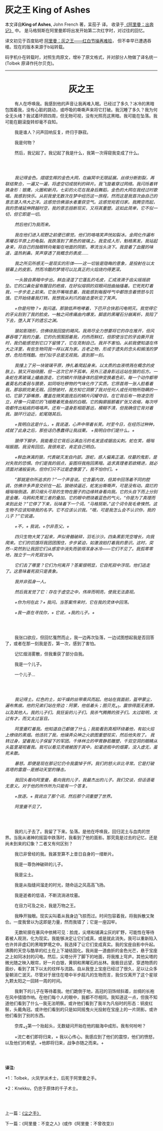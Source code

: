 # 灰之王 King of Ashes

本文译自**King of Ashes**, John French 著，呆茄子 译。
收录于[《阿里曼：出奔记》](/../AhrimanExodusIndex.md) 中。
是马格努斯在阿里曼即将出发开始第二次红字时，对过往的回忆。

译文初见于百度贴吧 [阿里曼：灰之王——红白节操再难拾](https://tieba.baidu.com/p/5100174386)，
但不幸早已遭遇吞楼。现在的版本来源于b站转载。

码字机仆在转载时，对照生肉原文，增补了原文格式，并对部分人物做了译名统一 \(Tolbek 原译作托尔贝克\)。

---

<div align="center">
<h1>灰之王</h1>
</div>

        有人在呼唤我。我感到他的声音让我再难入眠。已经过了多久？冰冷的黑暗包围着我，没有心脏的跳动，或呼吸的嘶嘶声来将它打破。我沉睡了多久？我为何全无头绪？我试着环顾四周，但无物可视，没有光照亮这黑暗。我可能在坠落。我可能在翻滚旋转却毫不自知。

        我是谁人？问声回响反复，终归于静寂。

        我是何物？

        然后，我记起了。我记起了我是什么，我第一次得窥我变成了什么。

<br><br/>

        *我记得金色。熠熠生辉的金色大网，在幽冥中无限延展。丝绦分断割裂，再联结聚合，一遍又一遍，将虚空切成锐利的碎片。我飞旋着穿过网络。我闪烁着转换身形：银鹰，火圈和新月。七彩的火花在我身后舞蹈，金色的大网在我经过时歌唱。我感到快乐。从前我曾无数次在梦中经历这一旅程，然而这是我首次由自己的意志潜入伟大之洋。这感觉仿佛溺水者重获空气。这感觉宛若归家。我腾空而起，我的思绪延伸跨越时空，我的意志扭断现实，又将其重塑。这如此简单，它不似一切，但它即是一切。*

        *然后他们为我而来。*

        *我在他们进入视野之前便已察觉。他们的咯咯笑声恍如裂冰。金网化作遍布黑曜石平原上的龟裂。我跌落到了黑色的玻璃上。我变成人形，魁梧黑发。我站起身来，将自己的独眼转向匍匐在地面的阴影。寒流当头浇下。我尝着了血腥的味道，温热刺鼻。笑声穿透了我概念的表皮……*

        *我之所见所感无一是现实的形体——这一切皆是隐晦的意象，是投射在以太银幕上的皮影。然而冷酷的梦境可以比真正的火焰烧灼得更深。*

        *一头狼自黑暗中步出。鲜血浸湿了它蓬乱的毛皮，汇成液滴于齿尖摇摇欲坠。它的口鼻处留有醒目的疤痕，在好似熔铜的双眼间扭曲抽搐着。它死死盯着我，一步步走上前来。它张开嘴喘息着，我能感到每股呼气中都饱含着愤怒与饥饿。它开始绕着我打转。我想我从利爪的敲击里听见了笑声。*

        *+你是何物？+ 我问道。那狼低声咆哮着，下巴开合快若闪电明灭。我觉得它的牙尖刮到了我的脸皮。一触之间疼痛由内爆发。脚底的黑曜石分崩离析，我陷了下去，堕入其下的遗忘之渊。*

        *狼如影随形，仿佛绕我回旋的飓风。我用尽全力想要将它的存在推开，但风暴吞噬了我的力量。它的仇恨围困着我，灼热而鲜红，但即使当它的牙齿撕开我时，我仍能感觉到它口下留情了，它在克制自己。我并不害怕。从前我便知道在伟大之洋里，有些生物同我一样以其为家。古老之物，形成于遗失的念头和搁浅的梦想，危险而残酷。他们似乎总是无视我。直到那一刻。*

        *我撞上了另一块玻璃平原，挣扎着爬起身来。以太质的血液喷溅在概念的皮肤上。狼又开始绕圈，但一这次它并不孤单。另外三道身影远远站在狼的后方。一条蛇在黑玻璃上蟠曲游走，它的鳞片伴随身体的屈伸变换着色彩。每一个动作都带着莫名的柔弱与猥亵，如同呕吐秽物的气味化作了实质。它昂首用一张人脸看着我。那容颜完美无瑕。回想彼时，我方知它洞察了我对任何人或任何物所隐瞒的一切。它舔了舔嘴唇，覆盖在微笑面庞后的鳞片闪耀夺目。在它背后有一物凌空而立，好像一只腐烂的飞蛾瞪着死鱼般的白眼。它的胸廓振颤着扩张又收缩，每次呼吸都传出粘痰的咯咯声。还有一道身影相距甚远，模糊不清，但我确信它背对着我。狼环行迫近，蛇尾随其后。*

        *+我明白这是什么，+ 我说道，心声中带着长笑。时至今日，在经历过种种，成就了此身之后，那些话仍愚蠢得让我战栗。 +我明白你们是什么。+*

        *狼停下脚步。我能看见它背后沾满血污的毛发竖成锯齿尖刺。蛇在笑，蛾嗡嗡振翅。我没有回应。我很肯定，肯定自己明白。*

        *+鲜血淋漓的狼，代表破灭发自内部。游蛇，惑人偏离正道。坟墓的鬼影，是对失败的恐惧。你们是我的弱点，妄图将我拖回黑暗。追求真理者若欲精进，就必须面对诸般妄执，但你们只不过是虚像罢了，我不怕你们。+*

        *“那就是你所追求的？”一个声音说。它含蓄内敛，但其中回荡着不同的腔调，仿佛许多声音交织在一起。狼继续逼近，蛇发出嘶嘶声，可是没有动。腐烂的蛾嗡嗡倒退。那只缩头弓背的生物在圈子的边缘转身看向我。它的头自下而上分别是金雕，乌鸦和秃鹫三者的叠加。它的眼中燃烧着蓝色的气火。“你是为了真理而来到此处？”它停了下来，玩味着下一个词。“马格努斯。”这个词令我毛骨悚然。这生物不应该知晓我的名字。它不应该认识我。“哦，可是我怎么会不认识你，我的儿子？”它说道。*

        *+不，+ 我说。+尔非吾父。+*

        *四只生物大笑了起来，声似骨骼破碎，羽毛沙沙。四条黑影凭空增长，向我爬来。它们的饥饿将我团团围住，步步紧迫，如激浪拍打着我的意识。这时，突然--突然到让我因它们从感官中消失而骇得浑身冰冷——它们不见了。我孤零零地，独立于一片死寂当中。*

        *它们去了哪里？它们为何离开？答案很明显，它自死寂中浮现。他们逃走了。这意味着死寂只是表象。*

        *我并非孤身一人。*

        *然后我发觉了它：存在于虚空之中，伟岸而明亮，使我无法直视。*

        *+你为何在此？+ 我问。当答案传来时，它在我的灵体中回荡。*

        *+我一直在寻找你，+ 它说，+我的儿子。+*

<br><br/>

        我张口欲应，但回忆戛然而止，我一边再次坠落，一边试图想起我是否回答了，或者在那一刻我是否，第一次，感到了害怕。

        记忆烟消雾散，但我重获了部分自我。

        我是一个儿子。

        一个儿子…

<br><br/>

        *我记得土。红色的土，如干燥的丝带乘风而起。他站在我面前，盔甲蒙尘，遍布焦痕。他的兄弟们站在旁边：阿蒙，他低着头；图贝克<sub>\*1</sub>，震惊得面无表情，以及其他人。我的儿子们。我狂妄的儿子们。我杀气腾腾的孩子们。太过聪明，太过有才，而又太过盲目。*

        *阿里曼盯着我。他知道自己都做了什么；我能看到真相环绕着他，有如火焰上缭绕的黑烟。他违抗了我，他操弄众神之火欲图重塑现实，然后他失败了。
我转过身，望着我儿子保留下的军团。千体林立的甲胄静若雕塑，千双空洞的眼睛从头盔里凝视着我。我可以看见灵魂被困于其中，如灌进瓶中的烟雾，没入虚无，虽死未散。*

        *暴怒。即便是现在那记忆仍令我震悼于怀。我们的怒火非比寻常。它是打破高塔的雷霆--是撼动天堂的锤击。*

        *我回头看向阿里曼，看向我的儿子，我最杰出的儿子。我们交谈，但话语毫无意义。对于他的所作所为只能有一个答复。*

        *+放逐。+ 我说出了那个词，然后那个词重塑了世界。*

        *阿里曼不见了。*

<br><br/>

        我的儿子去了。我留了下来。坠落。是他在呼唤我，回归泥土与血肉的世界。当我从诸神的摇篮中跌落时，我看到了他的面影。那究竟是过去的记忆，还是尚未到来的幻象？二者又有何区别？

        我已非曾经的我。我甚至算不上昔日自身的一缕断片。

        我是一尊伪神破碎的儿子。

        我是尘土。

        我是从指缝间溜走的时光，随命运之风高高飞扬。

        我是逝者的低语，不断流淌进坟墓。

        在目力可及之处，我是万物之王。

        我睁开独眼。现实尖叫着从我身边飞掠而过。时间包容着我，将我拆散又聚合。一度我曾以为这即是力量，然而我错了；它是一座囚牢。

        无数轮廓在暴风中依稀可见：脸庞，尖塔和铺满尘灰的旷野，可能性在等待着被人观测，化为现实。我能够决定让它们成真，或是就此消失。我可以重新陷入也许并非虚幻的黑暗梦境之中。我选择了让它们变成真实。我的宝座自影中升起。沸腾的天空与酷旱的红土在上下凝结固化。我尚是一道曲折的金色光芒，悬于宝座之上如同冰封的闪电。然后，尖塔分开了脚下的地面，将我推上穹庐。其他尖塔的微光随之映入眼帘，好一片白银，黄铜和黑曜石的丛林。我极目远望，穿透物质的面纱，看到了其下以太的纹样与流路。自从我登上宝座已经过了很久，足以让众多皇朝消亡泯灭。尽管对于居住在塔中半步超凡的生物而言，我仅仅离开了这个星球九颗太阳之一回转一周的时间。

        我剩下的儿子在等待着我。他们跪倒于地，高冠的羽饰倾斜着，丝绸的长袍在风中猎猎作响。在他们每个人的眼中，我都不尽相同。我知道这一点，但我不知道他们看到了什么--我无法明察。或许他们看到了我半为凡俗时的形态：铜皮红鬃，头戴角冠。或许他们看到的只是如同摇曳火光投射在宝座上的一片阴影。或许他们看到了别的东西。

        奈库<sub>*2</sub>第一个抬起头，无数疑问开始在他的脑海中成形。我有何吩咐？

        \+流亡者们即将归来，+ 我以心传心。我感应到了他们的震惊，他们的愤怒，以及他们的希望。+他即将归来，战争亦随之而来。+

<br><br/>

**译注:**

\*1：Tolbek，火凤学派术士，后死于阿里曼之手。

\*2：Knekku，仍忠于原体的千子术士。

<br><br/>

上一篇：[《尘之手》](HandOfDust.md)

下一篇：《阿里曼：不变之人》(或作《阿里曼：不曾改变》)
